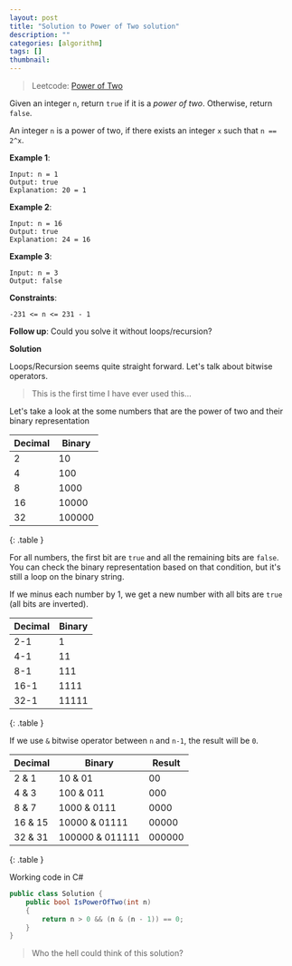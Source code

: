 ```yaml
---
layout: post
title: "Solution to Power of Two solution"
description: ""
categories: [algorithm]
tags: []
thumbnail: 
---
```


> Leetcode: [Power of Two](https://leetcode.com/problems/power-of-two/)

Given an integer `n`, return `true` if it is a *power of two*. Otherwise, return `false`.

An integer `n` is a power of two, if there exists an integer `x` such that `n == 2^x`.

**Example 1**:
```
Input: n = 1
Output: true
Explanation: 20 = 1
```

**Example 2**:
```
Input: n = 16
Output: true
Explanation: 24 = 16
```

**Example 3**:
```
Input: n = 3
Output: false
```

**Constraints**:
```
-231 <= n <= 231 - 1
```

**Follow up**: Could you solve it without loops/recursion?

<!-- more -->

**Solution**

Loops/Recursion seems quite straight forward. Let's talk about bitwise operators.

> This is the first time I have ever used this...

Let's take a look at the some numbers that are the power of two and their binary representation

|Decimal|Binary|
|---|---|
|2|10|
|4|100|
|8|1000|
|16|10000|
|32|100000|
{: .table }

For all numbers, the first bit are `true` and all the remaining bits are `false`. You can check the
binary representation based on that condition, but it's still a loop on the binary string.

If we minus each number by 1, we get a new number with all bits are `true` (all bits are inverted).

|Decimal|Binary|
|---|---|
|2-1|1|
|4-1|11|
|8-1|111|
|16-1|1111|
|32-1|11111|
{: .table }

If we use `&` bitwise operator between `n` and `n-1`, the result will be `0`.

|Decimal|Binary|Result|
|---|---|---|
|2 & 1|10 & 01|00|
|4 & 3|100 & 011|000|
|8 & 7|1000 & 0111|0000|
|16 & 15|10000 & 01111|00000|
|32 & 31|100000 & 011111|000000|
{: .table }

Working code in C#

```csharp
public class Solution {
    public bool IsPowerOfTwo(int n)
    {
        return n > 0 && (n & (n - 1)) == 0;
    }
}
```

> Who the hell could think of this solution?
